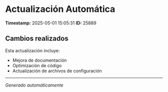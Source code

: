 # Actualización Automática

**Timestamp:** 2025-05-01 15:05:31
**ID:** 25889

## Cambios realizados

Esta actualización incluye:
- Mejora de documentación
- Optimización de código
- Actualización de archivos de configuración

---
*Generado automáticamente*
